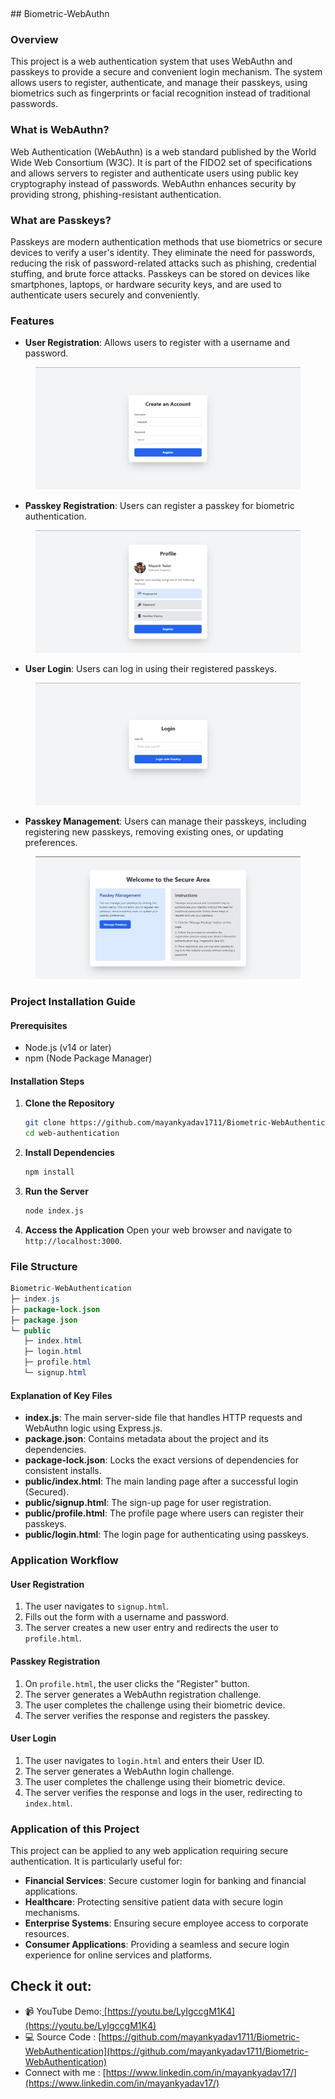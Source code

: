 <figure><img src=".gitbook/assets/view-3d-computer-device-with-peripheral-devices.jpg" alt=""><figcaption></figcaption></figure>
## Biometric-WebAuthn

### Overview

This project is a web authentication system that uses WebAuthn and passkeys to provide a secure and convenient login mechanism. The system allows users to register, authenticate, and manage their passkeys, using biometrics such as fingerprints or facial recognition instead of traditional passwords.

### What is WebAuthn?

Web Authentication (WebAuthn) is a web standard published by the World Wide Web Consortium (W3C). It is part of the FIDO2 set of specifications and allows servers to register and authenticate users using public key cryptography instead of passwords. WebAuthn enhances security by providing strong, phishing-resistant authentication.

### What are Passkeys?

Passkeys are modern authentication methods that use biometrics or secure devices to verify a user's identity. They eliminate the need for passwords, reducing the risk of password-related attacks such as phishing, credential stuffing, and brute force attacks. Passkeys can be stored on devices like smartphones, laptops, or hardware security keys, and are used to authenticate users securely and conveniently.

### Features

* **User Registration**: Allows users to register with a username and password.

<figure><img src=".gitbook/assets/image.png" alt=""><figcaption></figcaption></figure>

* **Passkey Registration**: Users can register a passkey for biometric authentication.

<figure><img src=".gitbook/assets/image (1).png" alt=""><figcaption></figcaption></figure>

* **User Login**: Users can log in using their registered passkeys.

<figure><img src=".gitbook/assets/image (2).png" alt=""><figcaption></figcaption></figure>

* **Passkey Management**: Users can manage their passkeys, including registering new passkeys, removing existing ones, or updating preferences.

<figure><img src=".gitbook/assets/image (3).png" alt=""><figcaption></figcaption></figure>

### Project Installation Guide

#### Prerequisites

* Node.js (v14 or later)
* npm (Node Package Manager)

#### Installation Steps

1.  **Clone the Repository**

    ```sh
    git clone https://github.com/mayankyadav1711/Biometric-WebAuthentication.git
    cd web-authentication
    ```
2.  **Install Dependencies**

    ```sh
    npm install
    ```
3.  **Run the Server**

    ```sh
    node index.js
    ```
4. **Access the Application** Open your web browser and navigate to `http://localhost:3000`.

### File Structure

```java
Biometric-WebAuthentication
├─ index.js
├─ package-lock.json
├─ package.json
└─ public
   ├─ index.html
   ├─ login.html
   ├─ profile.html
   └─ signup.html
```

#### Explanation of Key Files

* **index.js**: The main server-side file that handles HTTP requests and WebAuthn logic using Express.js.
* **package.json**: Contains metadata about the project and its dependencies.
* **package-lock.json**: Locks the exact versions of dependencies for consistent installs.
* **public/index.html**: The main landing page after a successful login (Secured).
* **public/signup.html**: The sign-up page for user registration.
* **public/profile.html**: The profile page where users can register their passkeys.
* **public/login.html**: The login page for authenticating using passkeys.

### Application Workflow

#### User Registration

1. The user navigates to `signup.html`.
2. Fills out the form with a username and password.
3. The server creates a new user entry and redirects the user to `profile.html`.

#### Passkey Registration

1. On `profile.html`, the user clicks the "Register" button.
2. The server generates a WebAuthn registration challenge.
3. The user completes the challenge using their biometric device.
4. The server verifies the response and registers the passkey.

#### User Login

1. The user navigates to `login.html` and enters their User ID.
2. The server generates a WebAuthn login challenge.
3. The user completes the challenge using their biometric device.
4. The server verifies the response and logs in the user, redirecting to `index.html`.

### Application of this Project

This project can be applied to any web application requiring secure authentication. It is particularly useful for:

* **Financial Services**: Secure customer login for banking and financial applications.
* **Healthcare**: Protecting sensitive patient data with secure login mechanisms.
* **Enterprise Systems**: Ensuring secure employee access to corporate resources.
* **Consumer Applications**: Providing a seamless and secure login experience for online services and platforms.

## Check it out:

* 📹 YouTube Demo:[ ](https://youtu.be/LyIgccgM1K4)[https://youtu.be/LyIgccgM1K4](https://youtu.be/LyIgccgM1K4)
* 💻 Source Code : [https://github.com/mayankyadav1711/Biometric-WebAuthentication](https://github.com/mayankyadav1711/Biometric-WebAuthentication)
* Connect with me : [https://www.linkedin.com/in/mayankyadav17/](https://www.linkedin.com/in/mayankyadav17/)
